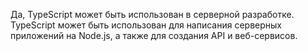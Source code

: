Да, TypeScript может быть использован в серверной разработке. TypeScript может быть использован для написания серверных приложений на Node.js, а также для создания API и веб-сервисов.